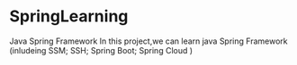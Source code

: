 # SpringLearning
Java Spring Framework
In this project,we can learn java Spring Framework (inludeing SSM; SSH; Spring Boot; Spring Cloud )
